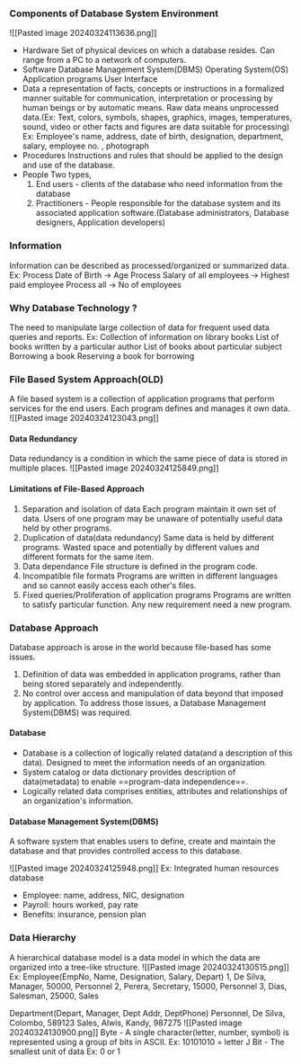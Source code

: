 ### Components of Database System Environment
![[Pasted image 20240324113636.png]]

- Hardware
	Set of physical devices on which a database resides. Can range from a PC to a network of computers.
- Software
	Database Management System(DBMS)
	Operating System(OS)
	Application programs
	User Interface
- Data
	a representation of facts, concepts or instructions in a formalized manner suitable for communication, interpretation or processing by human beings or by automatic means. 
	Raw data means unprocessed data.(Ex: Text, colors, symbols, shapes, graphics, images, temperatures, sound, video or other facts and figures are data suitable for processing)
		Ex: Employee's name, address, date of birth, designation, department, salary, employee no. , photograph
- Procedures
	Instructions and rules that should be applied to the design and use of the database. 
- People
	Two types, 
	1. End users - clients of the database who need information from the database
	2. Practitioners - People responsible for the database system and its associated application software.(Database administrators, Database designers, Application developers)
### Information
Information can be described as processed/organized or summarized data. 
Ex: 
	Process Date of Birth -> Age
	Process Salary of all employees -> Highest paid employee
	Process all -> No of employees

### Why Database Technology ?
The need to manipulate large collection of data for frequent used data queries and reports.
Ex: Collection of information on library books 
	List of books written by a particular author
	List of books about particular subject
	Borrowing a book
	Reserving a book for borrowing

### File Based System Approach(OLD)
A file based system is a collection of application programs that perform services for the end users. Each program defines and manages it own data. 
![[Pasted image 20240324123043.png]]
#### Data Redundancy
Data redundancy is a condition in which the same piece of data is stored in multiple places. 
![[Pasted image 20240324125849.png]]

#### Limitations of File-Based Approach
1. Separation and isolation of data
	Each program maintain it own set of data. 
	Users of one program may be unaware of potentially useful data held by other programs.
2. Duplication of data(data redundancy)
	Same data is held by different programs. 
	Wasted space and potentially by different values and different formats for the same item.
3. Data dependance
	File structure is defined in the program code.
4. Incompatible file formats
	Programs are written in different languages and so cannot easily access each other's files.
5. Fixed queries/Proliferation of application programs
	Programs are written to satisfy particular function.
	Any new requirement need a new program.

### Database Approach
Database approach is arose in the world because file-based has some issues.
1. Definition of data was embedded in application programs, rather than being stored separately and independently. 
2. No control over access and manipulation of data beyond that imposed by application.
To address those issues, a Database Management System(DBMS) was required.
#### Database
- Database is a collection of logically related data(and a description of this data). Designed to meet the information needs of an organization. 
- System catalog or data dictionary provides description of data(metadata) to enable ==program-data independence==.
- Logically related data comprises entities, attributes and relationships of an organization's information. 
#### Database Management System(DBMS)
A software system that enables users to define, create and maintain the database and that provides controlled access to this database.

![[Pasted image 20240324125948.png]] 
Ex: Integrated human resources database
- Employee: name, address, NIC, designation
- Payroll: hours worked, pay rate
- Benefits: insurance, pension plan
### Data Hierarchy
A hierarchical database model is a data model in which the data are organized into a tree-like structure.
![[Pasted image 20240324130515.png]]
Ex:
Employee(EmpNo, Name, Designation, Salary, Depart)
1, De Silva, Manager, 50000, Personnel
2, Perera, Secretary, 15000, Personnel
3, Dias, Salesman, 25000, Sales

Department(Depart, Manager, Dept Addr, DeptPhone)
Personnel, De Silva, Colombo, 589123
Sales, Alwis, Kandy, 987275
![[Pasted image 20240324130900.png]]
Byte - A single character(letter, number, symbol) is represented using a group of bits in ASCII.
	Ex: 10101010 = letter J
Bit - The smallest unit of data
	Ex: 0 or 1